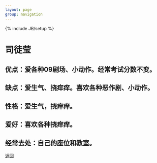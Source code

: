 ```yaml
---
layout: page
group: navigation
---
```

{% include JB/setup %}

司徒莹
========

优点：爱各种09剧场、小动作。经常考试分数不变。
--------------------------------------------------

缺点：爱生气、挠痒痒。喜欢各种恶作剧、小动作。
--------------------------------------------------

性格：爱生气，挠痒痒。
----------------

爱好：喜欢各种挠痒痒。
---------------------

经常去处：自己的座位和教室。
----------------------


[返回](eg7.md)
